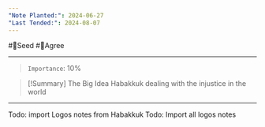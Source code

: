 ```yaml
---
"Note Planted:": 2024-06-27
"Last Tended:": 2024-08-07
---
```

#🌱Seed  #🙂Agree
****
> `Importance`: 10%

>[!Summary] The Big Idea
>Habakkuk dealing with the injustice in the world

****

Todo: import Logos notes from Habakkuk
Todo: Import all logos notes